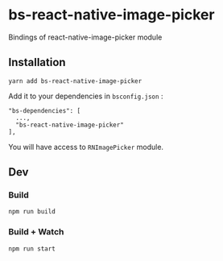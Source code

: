 # bs-react-native-image-picker

Bindings of react-native-image-picker module

## Installation

```
yarn add bs-react-native-image-picker
```

Add it to your dependencies in `bsconfig.json` :

```
"bs-dependencies": [
  ...,
  "bs-react-native-image-picker"
],
```

You will have access to `RNImagePicker` module.

## Dev

### Build

```
npm run build
```

### Build + Watch

```
npm run start
```
